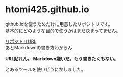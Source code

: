 # htomi425.github.io
github.ioを使うためだけに用意したリポジトリです。<br>
基本的にどのような目的で使うかはまだ決まってません。<br>

[リポジトリURL](https::/github.com/htomi425/htomi425.github.io)<br>
あとMarkdownの書き方わからん<br>

<b>~~URL貼れん。~~ Markdown嫌いだ。もう書きたくもない。</b>

とあるツールを使いどうにかしました。<br>